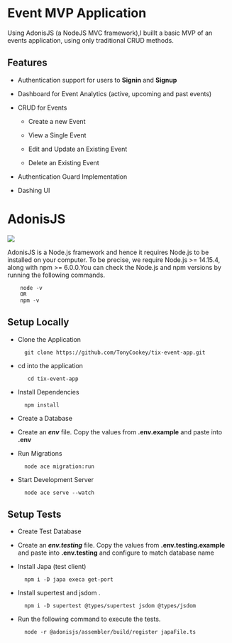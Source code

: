 # Event MVP Application

Using AdonisJS (a NodeJS MVC framework),I buillt a basic MVP of an events
application, using only traditional CRUD methods.


##  Features

- Authentication support for users to **Signin** and **Signup**

- Dashboard for Event Analytics (active, upcoming and past events)

- CRUD for Events

	- Create a new Event

	- View a Single Event

	- Edit and Update an Existing Event

	- Delete an Existing Event

- Authentication Guard Implementation

- Dashing UI


# AdonisJS

![](https://avatars.githubusercontent.com/u/13810373?s=100&v=4)

AdonisJS is a Node.js framework and hence it requires Node.js to be installed on your computer. To be precise, we require Node.js >= 14.15.4, along with npm >= 6.0.0.You can check the Node.js and npm versions by running the following commands.

		node -v
		OR
		npm -v

## Setup Locally

- Clone the Application

		git clone https://github.com/TonyCookey/tix-event-app.git
- cd into the application

		 cd tix-event-app
- Install Dependencies

		npm install
- Create a Database

- Create an ***env*** file. Copy the values from **.env.example** and paste into **.env**

- Run Migrations

		node ace migration:run
- Start Development Server

		node ace serve --watch
    

## Setup Tests

- Create Test Database

- Create an ***env.testing*** file. Copy the values from **.env.testing.example** and paste into **.env.testing** and configure to match database name

- Install Japa (test client)

		npm i -D japa execa get-port

- Install supertest and jsdom .

		npm i -D supertest @types/supertest jsdom @types/jsdom

- Run the following command to execute the tests.


		node -r @adonisjs/assembler/build/register japaFile.ts

